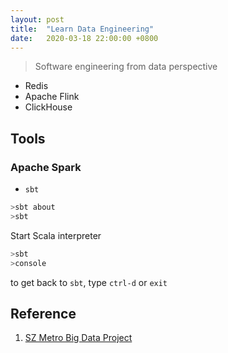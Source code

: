 ```yaml
---
layout: post
title:  "Learn Data Engineering"
date:   2020-03-18 22:00:00 +0800
---
```


> Software engineering from data perspective

- Redis
- Apache Flink
- ClickHouse

## Tools 

### Apache Spark

- `sbt`

```bash
>sbt about
>sbt
```

Start Scala interpreter
```bash
>sbt
>console
```
to get back to `sbt`, type `ctrl-d` or `exit`

## Reference

1. [SZ Metro Big Data Project](https://github.com/geekyouth/SZT-bigdata)